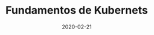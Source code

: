 ---
title: "Fundamentos de Kubernets"
date: "2020-02-21"

issuer: "Mikroways"
issuer_url: "https://www.mikroways.net/"

cert: "certificate.pdf"
cert_url: ""
---